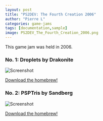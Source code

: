 ```yaml
---
layout: post
title: "PS2DEV: The Fourth Creation 2006"
author: "Pierre L"
categories: game-jams
tags: [documentation,sample]
image: PS2DEV_The_Fourth_Creation_2006.png
---
```


This game jam was held in 2006.

### No. 1: Droplets by Drakonite

![Screenshot](https://ia801807.us.archive.org/31/items/droplets.7z/DROP00877_00000.jpg)

<a href="https://archive.org/details/droplets.7z">Download the homebrew!</a>

### No. 2: PSPTris by Sandberg

![Screenshot](https://ia601801.us.archive.org/17/items/psptris-tfc-version.-7z/PSPT01942_00000.jpg)

<a href="https://archive.org/details/psptris-tfc-version.-7z">Download the homebrew!</a>
